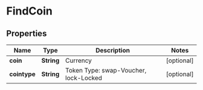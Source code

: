 
# FindCoin

## Properties

Name | Type | Description | Notes
------------ | ------------- | ------------- | -------------
**coin** | **String** | Currency |  [optional]
**cointype** | **String** | Token Type: swap-Voucher, lock-Locked |  [optional]

